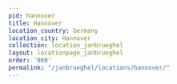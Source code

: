 ```yaml
---
pid: hannover
title: Hannover
location_country: Germany
location_city: Hannover
collection: location_janbrueghel
layout: locationpage_janbrueghel
order: '060'
permalink: "/janbrueghel/locations/hannover/"
---
```


